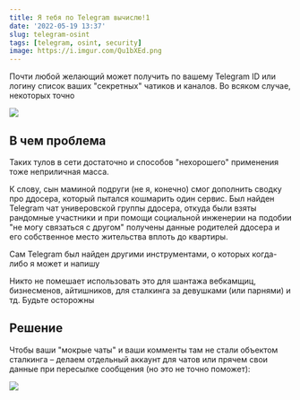 ```yaml
---
title: Я тебя по Telegram вычислю!1
date: '2022-05-19 13:37'
slug: telegram-osint
tags: [telegram, osint, security]
image: https://i.imgur.com/Qu1bXEd.png
---
```


Почти любой желающий может получить по вашему Telegram ID или логину список ваших "секретных" чатиков и каналов. Во всяком случае, некоторых точно

![](https://i.imgur.com/iCnB1eg.png)

## В чем проблема
Таких тулов в сети достаточно и способов "нехорошего" применения тоже неприличная масса.

К слову, сын маминой подруги (не я, конечно) смог дополнить сводку про ддосера, который пытался кошмарить один сервис. Был найден Telegram чат универовской группы ддосера, откуда были взяты рандомные участники и при помощи социальной инженерии на подобии  "не могу связаться с другом" получены данные родителей ддосера и его собственное место жительства вплоть до квартиры.

Сам Telegram был найден другими инструментами, о которых когда-либо я может и напишу

Никто не помешает использовать это для шантажа вебкамщиц, бизнесменов, айтишников, для сталкинга за девушками (или парнями) и тд. Будьте осторожны

## Решение
Чтобы ваши "мокрые чаты" и ваши комменты там не стали объектом сталкинга – делаем отдельный аккаунт для чатов или прячем свои данные при пересылке сообщения (но это не точно поможет):

![](https://i.imgur.com/nHXUHR1.png)

